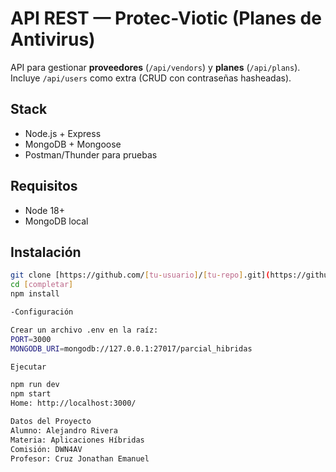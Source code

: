 # API REST — Protec-Viotic (Planes de Antivirus)

API para gestionar **proveedores** (`/api/vendors`) y **planes** (`/api/plans`). Incluye `/api/users` como extra (CRUD con contraseñas hasheadas).

## Stack
- Node.js + Express
- MongoDB + Mongoose
- Postman/Thunder para pruebas

## Requisitos
- Node 18+
- MongoDB local

## Instalación
```bash
git clone [https://github.com/[tu-usuario]/[tu-repo].git](https://github.com/aeviloria93/aplicaciones_hibridas_parcial_1.git)
cd [completar]
npm install

-Configuración

Crear un archivo .env en la raíz:
PORT=3000
MONGODB_URI=mongodb://127.0.0.1:27017/parcial_hibridas

Ejecutar 

npm run dev 
npm start    
Home: http://localhost:3000/

Datos del Proyecto
Alumno: Alejandro Rivera
Materia: Aplicaciones Híbridas
Comisión: DWN4AV
Profesor: Cruz Jonathan Emanuel
